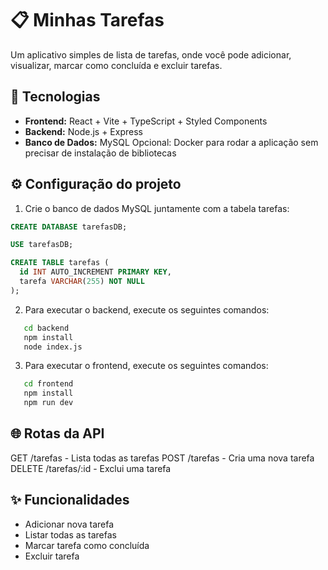 # 📋 Minhas Tarefas

Um aplicativo simples de lista de tarefas, onde você pode adicionar, visualizar, marcar como concluída e excluir tarefas.


## 🚀 Tecnologias

- **Frontend:** React + Vite + TypeScript + Styled Components
- **Backend:** Node.js + Express
- **Banco de Dados:** MySQL
Opcional: Docker para rodar a aplicação sem precisar de instalação de bibliotecas


## ⚙️ Configuração do projeto

1. Crie o banco de dados MySQL juntamente com a tabela tarefas:
```sql
CREATE DATABASE tarefasDB;

USE tarefasDB;

CREATE TABLE tarefas (
  id INT AUTO_INCREMENT PRIMARY KEY,
  tarefa VARCHAR(255) NOT NULL
);
```

2. Para executar o backend, execute os seguintes comandos:

```bash
   cd backend
   npm install
   node index.js
```

3. Para executar o frontend, execute os seguintes comandos:

```bash
   cd frontend
   npm install
   npm run dev
```
##  🌐 Rotas da API
GET /tarefas - Lista todas as tarefas
POST /tarefas - Cria uma nova tarefa
DELETE /tarefas/:id - Exclui uma tarefa


## ✨ Funcionalidades
 - Adicionar nova tarefa
 - Listar todas as tarefas
 - Marcar tarefa como concluída
 - Excluir tarefa